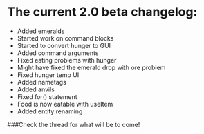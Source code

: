 The current 2.0 beta changelog:
==========================
* Added emeralds
* Started work on command blocks
* Started to convert hunger to GUI
* Added command arguments
* Fixed eating problems with hunger
* Might have fixed the emerald drop with ore problem
* Fixed hunger temp UI 
* Added nametags
* Added anvils
* Fixed for() statement
* Food is now eatable with useItem
* Added entity renaming

###Check the thread for what will be to come!
